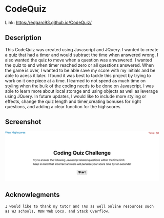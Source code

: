 # CodeQuiz
Link: https://edgaro93.github.io/CodeQuiz/

## Description

This CodeQuiz was created using Javascript and JQuery. I wanted to create a quiz that had a timer and would subtract the time when answered wrong. I also wanted the quiz to move when a question was anwswered. I wanted the quiz to end when timer reached zero or all questions answered. When the game is over, I wanted to be able save my score with my initials and be able to acess it later. I found it was best to tackle this project by trying to work on it one piece at a time. I learned to not spend as much time on styling when the bulk of the coding needs to be done on Javascript. I was able to learn more about local storage and using objects as well as leverage using JQuery. In future updates, I would like to include more styling or effects, change the quiz length and timer,creating bonuses for right questions, and adding a clear function for the highscores.


## Screenshot
![plot](Assets/images/edgaro93.github.io_CodeQuiz_.png)


## Acknowlegments
~~~
I would like to thank my tutor and TAs as well online resources such as W3 schools, MDN Web Docs, and Stack Overflow.
~~~